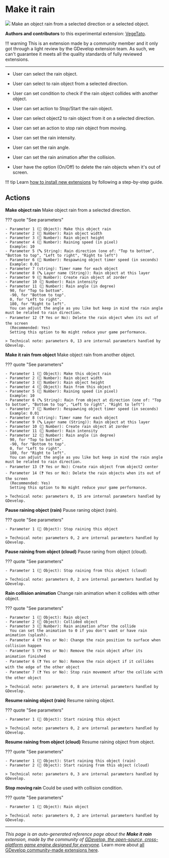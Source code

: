 # Make it rain

<img src="https://resources.gdevelop-app.com/assets/Icons/Glyphster Pack/Master/SVG/Weather/Weather_forecast_umbrella_weather_rain_water_drop.svg" class="extension-icon"></img>
Make an object rain from a selected direction or a selected object.

**Authors and contributors** to this experimental extension: [VegeTato](https://gd.games/VegeTato).

!!! warning
    This is an extension made by a community member and it only got through a
    light review by the GDevelop extension team. As such, we can't guarantee it
    meets all the quality standards of fully reviewed extensions.

---

- User can select the rain object.

- User can select to rain object from a selected direction.
- User can set condition to check if the rain object collides with another object.
- User can set action to Stop/Start the rain object.
- User can select object2 to rain object from it on a selected direction.
- User can set an action to stop rain object from moving.
- User can set the rain intensity.
- User can set the rain angle.
- User can set the rain animation after the collision.
- User have the option (On/Off) to delete the rain objects when it's out of screen.

!!! tip
    Learn [how to install new extensions](/gdevelop5/extensions/search) by following a step-by-step guide.

## Actions

**Make object rain**
Make object rain from a selected direction.

??? quote "See parameters"

    - Parameter 1 (👾 Object): Make this object rain
    - Parameter 2 (🔢 Number): Rain object width
    - Parameter 3 (🔢 Number): Rain object height
    - Parameter 4 (🔢 Number): Raining speed (in pixel)
      Example: 10
    - Parameter 5 (🔤 String): Rain direction (one of: "Top to bottom", "Bottom to top", "Left to right", "Right to left")
    - Parameter 6 (🔢 Number): Respawning object timer speed (in seconds)
      Example: 0.01
    - Parameter 7 (string): Timer name for each object
    - Parameter 8 (🔤 Layer name (String)): Rain object at this layer
    - Parameter 9 (🔢 Number): Create rain object at zorder
    - Parameter 10 (🔢 Number): Rain intensity
    - Parameter 11 (🔢 Number): Rain angle (in degree)
      90, for "Top to bottom".  
      -90, for "Bottom to top".  
      0, for "Left to right".  
      180, for "Right to left".  
      You can adjust the angle as you like but keep in mind the rain angle must be related to rain direction.
    - Parameter 12 (❓ Yes or No): Delete the rain object when its out of the screen
      (Recommended: Yes)
      Setting this option to No might reduce your game performance.

    > Technical note: parameters 0, 13 are internal parameters handled by GDevelop.

**Make it rain from object**
Make object rain from another object.

??? quote "See parameters"

    - Parameter 1 (👾 Object): Make this object rain
    - Parameter 2 (🔢 Number): Rain object width
    - Parameter 3 (🔢 Number): Rain object height
    - Parameter 4 (👾 Object): Rain from this object
    - Parameter 5 (🔢 Number): Raining speed (in pixel)
      Example: 10
    - Parameter 6 (🔤 String): Rain from object at direction (one of: "Top to bottom", "Bottom to top", "Left to right", "Right to left")
    - Parameter 7 (🔢 Number): Respawning object timer speed (in seconds)
      Example: 0.01
    - Parameter 8 (string): Timer name for each object
    - Parameter 9 (🔤 Layer name (String)): Rain object at this layer
    - Parameter 10 (🔢 Number): Create rain object at zorder
    - Parameter 11 (🔢 Number): Rain intensity
    - Parameter 12 (🔢 Number): Rain angle (in degree)
      90, for "Top to bottom".  
      -90, for "Bottom to top".  
      0, for "Left to right".  
      180, for "Right to left".  
      You can adjust the angle as you like but keep in mind the rain angle must be related to rain direction.
    - Parameter 13 (❓ Yes or No): Create rain object from object2 center
    - Parameter 14 (❓ Yes or No): Delete the rain objects when its out of the screen
      (Recommended: Yes)
      Setting this option to No might reduce your game performance.

    > Technical note: parameters 0, 15 are internal parameters handled by GDevelop.

**Pause raining object (rain)**
Pause raning object (rain).

??? quote "See parameters"

    - Parameter 1 (👾 Object): Stop raining this object

    > Technical note: parameters 0, 2 are internal parameters handled by GDevelop.

**Pause raining from object (cloud)**
Pause raning from object (cloud).

??? quote "See parameters"

    - Parameter 1 (👾 Object): Stop raining from this object (cloud)

    > Technical note: parameters 0, 2 are internal parameters handled by GDevelop.

**Rain collision animation**
Change rain animation when it collides with other object.

??? quote "See parameters"

    - Parameter 1 (👾 Object): Rain object
    - Parameter 2 (👾 Object): Collided object
    - Parameter 3 (🔢 Number): Rain animation after the collide
      You can set the animation to 0 if you don't want or have rain animation (splash).
    - Parameter 4 (❓ Yes or No): Change the rain position to surface when collision happen
    - Parameter 5 (❓ Yes or No): Remove the rain object after its animation finished
    - Parameter 6 (❓ Yes or No): Remove the rain object if it collides with the edge of the other object
    - Parameter 7 (❓ Yes or No): Stop rain movement after the collide with the other object

    > Technical note: parameters 0, 8 are internal parameters handled by GDevelop.

**Resume raining object (rain)**
Resume raining object.

??? quote "See parameters"

    - Parameter 1 (👾 Object): Start raining this object

    > Technical note: parameters 0, 2 are internal parameters handled by GDevelop.

**Resume raining from object (cloud)**
Resume raining object from object.

??? quote "See parameters"

    - Parameter 1 (👾 Object): Start raining this object (rain)
    - Parameter 2 (👾 Object): Start raining from this object (cloud)

    > Technical note: parameters 0, 3 are internal parameters handled by GDevelop.

**Stop moving rain**
Could be used with collision condition.

??? quote "See parameters"

    - Parameter 1 (👾 Object): Rain object

    > Technical note: parameters 0, 2 are internal parameters handled by GDevelop.




---

*This page is an auto-generated reference page about the **Make it rain** extension, made by the community of [GDevelop, the open-source, cross-platform game engine designed for everyone](https://gdevelop.io/).* Learn more about [all GDevelop community-made extensions here](/gdevelop5/extensions).